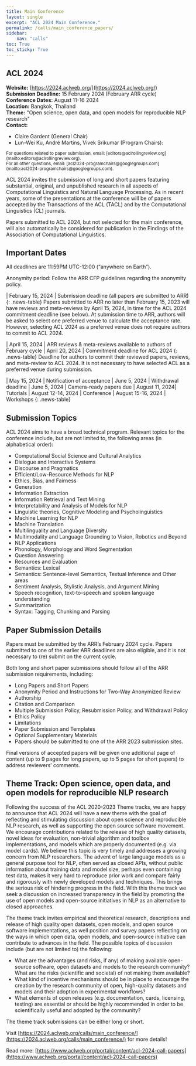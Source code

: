 ```yaml
---
title: Main Conference
layout: single
excerpt: "ACL 2024 Main Conference."
permalink: /calls/main_conference_papers/
sidebar: 
    nav: "calls"
toc: True
toc_sticky: True
---
```

## ACL 2024
**Website:** [https://2024.aclweb.org/](https://2024.aclweb.org/) <br>
**Submission Deadline:** 15 February 2024 (February ARR cycle) <br>
**Conference Dates:** August 11-16 2024 <br>
**Location:** Bangkok, Thailand <br>
**Theme:** "Open science, open data, and open models for reproducible NLP research" <br>
**Contact:**
- Claire Gardent (General Chair)
- Lun-Wei Ku, André Martins, Vivek Srikumar (Program Chairs):

<small>
For questions related to paper submission, email: [editors@aclrollingreview.org](mailto:editors@aclrollingreview.org). <br>
For all other questions, email: [acl2024-programchairs@googlegroups.com](mailto:acl2024-programchairs@googlegroups.com).
</small>

ACL 2024 invites the submission of long and short papers featuring substantial, original, and unpublished research in all aspects of Computational Linguistics and Natural Language Processing. As in recent years, some of the presentations at the conference will be of papers accepted by the Transactions of the ACL (TACL) and by the Computational Linguistics
(CL) journals.

Papers submitted to ACL 2024, but not selected for the main conference, will also automatically be considered for publication in the Findings of the Association of Computational Linguistics.

## Important Dates
All deadlines are 11:59PM UTC-12:00 (“anywhere on Earth”).

Anonymity period: Follow the ARR CFP guidelines regarding the anonymity policy.
<style>
.news-table { font-size: .9em; table-layout: fixed; text-align: left; }
.news-table tr td:nth-child(1) { font-weight: bold; width: 42em; }
.news-table { font-size: .9em; table-layout: fixed;}
/*.news-table tr td:nth-child(1) {font-weight: bold; width: 25em; }*/
.news-table tr td:nth-child(2) {width: 55em; }
</style>
| February 15, 2024 | Submission deadline (all papers are submitted to ARR)
{: .news-table}
Papers submitted to ARR no later than February 15, 2023 will have reviews and meta-reviews by April 15, 2024, in time for the ACL 2024 commitment deadline (see below). At submission time to ARR, authors will be asked to select one preferred venue to calculate the acceptance rate. However, selecting ACL 2024 as a preferred venue does not require authors to commit to ACL 2024.
<style>
.news-table { font-size: .9em; table-layout: fixed; text-align: left; }
.news-table tr td:nth-child(1) { font-weight: bold; width: 42em; }
.news-table { font-size: .9em; table-layout: fixed;}
/*.news-table tr td:nth-child(1) {font-weight: bold; width: 25em; }*/
.news-table tr td:nth-child(2) {width: 55em; }
</style>
| April 15, 2024 | ARR reviews & meta-reviews available to authors of February cycle
| April 20, 2024 | Commitment deadline for ACL 2024
{: .news-table}
Deadline for authors to commit their reviewed papers, reviews, and meta-review to ACL 2024. It is not necessary to have selected ACL as a preferred venue during submission.
<style>
.news-table { font-size: .9em; table-layout: fixed; text-align: left; }
.news-table tr td:nth-child(1) { font-weight: bold; width: 42em; }
.news-table { font-size: .9em; table-layout: fixed;}
/*.news-table tr td:nth-child(1) {font-weight: bold; width: 25em; }*/
.news-table tr td:nth-child(2) {width: 55em; }
</style>
| May 15, 2024 | Notification of acceptance
| June 5, 2024 | Withdrawal deadline
| June 5, 2024 | Camera-ready papers due
| August 11, 2024| Tutorials
| August 12-14, 2024 | Conference
| August 15-16, 2024 | Workshops
{: .news-table}

## Submission Topics 

ACL 2024 aims to have a broad technical program. Relevant topics for the conference include, but are not limited to, the following areas (in alphabetical order):

- Computational Social Science and Cultural Analytics
- Dialogue and Interactive Systems
- Discourse and Pragmatics
- Efficient/Low-Resource Methods for NLP
- Ethics, Bias, and Fairness
- Generation
- Information Extraction
- Information Retrieval and Text Mining
- Interpretability and Analysis of Models for NLP
- Linguistic theories, Cognitive Modeling and Psycholinguistics
- Machine Learning for NLP
- Machine Translation
- Multilinguality and Language Diversity
- Multimodality and Language Grounding to Vision, Robotics and Beyond
- NLP Applications
- Phonology, Morphology and Word Segmentation
- Question Answering
- Resources and Evaluation
- Semantics: Lexical
- Semantics: Sentence-level Semantics, Textual Inference and Other areas
- Sentiment Analysis, Stylistic Analysis, and Argument Mining
- Speech recognition, text-to-speech and spoken language understanding
- Summarization
- Syntax: Tagging, Chunking and Parsing

## Paper Submission Details 

Papers must be submitted by the ARR’s February 2024 cycle. Papers submitted to one of the earlier ARR deadlines are also eligible, and it is not necessary to (re) submit on the current cycle.

Both long and short paper submissions should follow all of the ARR submission requirements, including:

- Long Papers and Short Papers
- Anonymity Period and Instructions for Two-Way Anonymized Review
- Authorship
- Citation and Comparison
- Multiple Submission Policy, Resubmission Policy, and Withdrawal Policy
- Ethics Policy
- Limitations
- Paper Submission and Templates
- Optional Supplementary Materials
- Papers should be submitted to one of the ARR 2023 submission sites.

Final versions of accepted papers will be given one additional page of content (up to 9 pages for long papers, up to 5 pages for short papers) to address reviewers’ comments.

## Theme Track: Open science, open data, and open models for reproducible NLP research

Following the success of the ACL 2020-2023 Theme tracks, we are happy to announce that ACL 2024 will have a new theme with the goal of reflecting and stimulating discussion about open science and reproducible NLP research, as well as supporting the open source software movement. We encourage  contributions related to the release of high quality datasets, novel ideas for evaluation, non-trivial algorithm and toolbox implementations, and models which are properly documented (e.g. via model cards). We believe this topic is very timely and addresses a growing concern from NLP researchers. The advent of large language models as a general purpose tool for NLP, often served as closed APIs, without public information about training data and model size, perhaps even containing test data, makes it very hard to reproduce prior work and compare fairly and rigorously with newly developed models and techniques. This brings the serious risk of hindering progress in the field. With this theme track we seek a discussion on increased transparency in the field by promoting the use of open models and open-source initiatives in NLP as an alternative to closed approaches.

The theme track invites empirical and theoretical research, descriptions and release of high quality open datasets, open models, and open source software implementations, as well position and survey papers reflecting on the ways in which open data, open models, and open-source initiative can contribute to advances in the field. The possible topics of discussion include (but are not limited to) the following:

- What are the advantages (and risks, if any) of making available open-source software, open datasets and models to the research community? What are the risks (scientific and societal) of not making them available?
- What kind of incentive mechanisms should be in place to encourage the creation by the research community of open, high-quality datasets and models and their adoption in experimental workflows?
- What elements of open releases (e.g. documentation, cards, licensing, testing) are essential or should be highly recommended in order to be scientifically useful and adopted by the community?

The theme track submissions can be either long or short. 

Visit [https://2024.aclweb.org/calls/main_conference/](https://2024.aclweb.org/calls/main_conference/) for more details!

Read more: [https://www.aclweb.org/portal/content/acl-2024-call-papers](https://www.aclweb.org/portal/content/acl-2024-call-papers) 